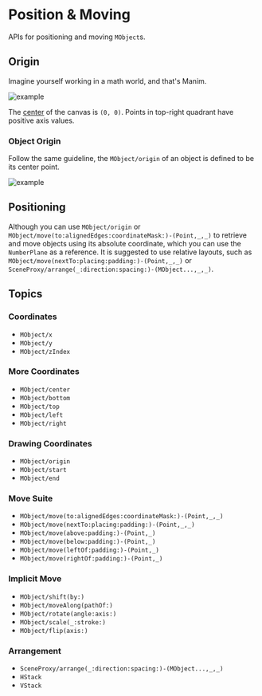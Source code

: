 
# Position & Moving

APIs for positioning and moving ``MObject``s.

## Origin

Imagine yourself working in a math world, and that's Manim.

![example](VectorArrow)

The [center](PointProtocol/center) of the canvas is `(0, 0)`. Points in top-right quadrant have positive axis values.


### Object Origin

Follow the same guideline, the ``MObject/origin`` of an object is defined to be its center point.

![example](origin)


## Positioning

Although you can use ``MObject/origin`` or ``MObject/move(to:alignedEdges:coordinateMask:)-(Point,_,_)`` to retrieve and move objects using its absolute coordinate, which you can use the ``NumberPlane`` as a reference. It is suggested to use relative layouts, such as ``MObject/move(nextTo:placing:padding:)-(Point,_,_)`` or ``SceneProxy/arrange(_:direction:spacing:)-(MObject...,_,_)``.



## Topics

### Coordinates
- ``MObject/x``
- ``MObject/y``
- ``MObject/zIndex``

### More Coordinates
- ``MObject/center``
- ``MObject/bottom``
- ``MObject/top``
- ``MObject/left``
- ``MObject/right``

### Drawing Coordinates
- ``MObject/origin``
- ``MObject/start``
- ``MObject/end``

### Move Suite
- ``MObject/move(to:alignedEdges:coordinateMask:)-(Point,_,_)``
- ``MObject/move(nextTo:placing:padding:)-(Point,_,_)``
- ``MObject/move(above:padding:)-(Point,_)``
- ``MObject/move(below:padding:)-(Point,_)``
- ``MObject/move(leftOf:padding:)-(Point,_)``
- ``MObject/move(rightOf:padding:)-(Point,_)``

### Implicit Move
- ``MObject/shift(by:)``
- ``MObject/moveAlong(pathOf:)``
- ``MObject/rotate(angle:axis:)``
- ``MObject/scale(_:stroke:)``
- ``MObject/flip(axis:)``

### Arrangement
- ``SceneProxy/arrange(_:direction:spacing:)-(MObject...,_,_)``
- ``HStack``
- ``VStack``
